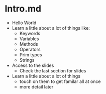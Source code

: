 # Intro.md

* Hello World
* Learn a little about a lot of things like:
  * Keywords
  * Variables
  * Methods
  * Operators
  * Prim types
  * Strings
* Access to the slides
  * Check the last section for slides
* Learn a little about a lot of things
  * touch on them to get familar all at once
  * more detail later
